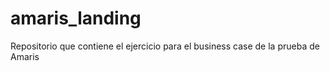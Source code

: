 # amaris_landing

Repositorio que contiene el ejercicio para el business case de la prueba de Amaris
